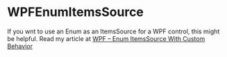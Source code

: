# WPFEnumItemsSource

If you wnt to use an Enum as an ItemsSource for a WPF control, this might be helpful. Read my article at 
[WPF – Enum ItemsSource With Custom Behavior](https://deanchalk.com/wpf-enum-itemssource-with-custom-behavior "WPF – Enum ItemsSource With Custom Behavior")
